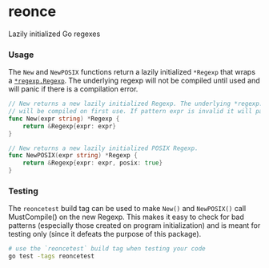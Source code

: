 # reonce
Lazily initialized Go regexes

### Usage

The `New` and `NewPOSIX` functions return a lazily initialized `*Regexp` that
wraps a [`*regexp.Regexp`](https://golang.org/pkg/regexp/#Regexp). The
underlying regexp will not be compiled until used and will panic if there is a
compilation error.

```go
// New returns a new lazily initialized Regexp. The underlying *regexp.Regexp
// will be compiled on first use. If pattern expr is invalid it will panic.
func New(expr string) *Regexp {
	return &Regexp{expr: expr}
}

// New returns a new lazily initialized POSIX Regexp.
func NewPOSIX(expr string) *Regexp {
	return &Regexp{expr: expr, posix: true}
}
```

### Testing

The `reoncetest` build tag can be used to make `New()` and `NewPOSIX()` call
MustCompile() on the new Regexp. This makes it easy to check for bad patterns
(especially those created on program initialization) and is meant for testing
only (since it defeats the purpose of this package).

```sh
# use the `reoncetest` build tag when testing your code
go test -tags reoncetest
```
